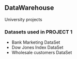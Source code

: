 ## DataWarehouse
University projects 

### Datasets used in PROJECT 1

* Bank Marketing DataSet 
* Dow Jones Index DataSet 
* Wholesale customers DataSet 

